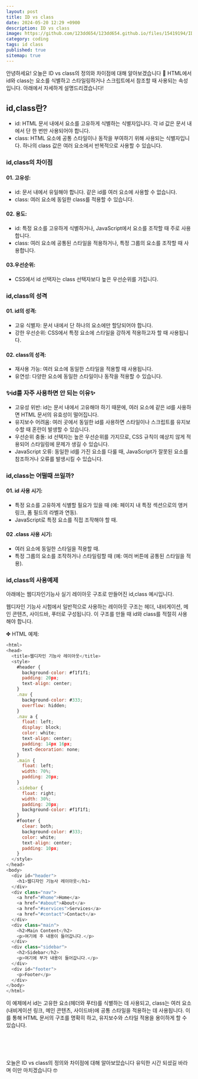 ```yaml
---
layout: post
title: ID vs class
date: 2024-05-20 12:29 +0900
description: ID vs class
image: https://github.com/123dd654/123dd654.github.io/files/15419194/ID.vs.class.pdf
category: coding
tags: id class
published: true
sitemap: true
---
```


안녕하세요!
오늘은 ID vs class의 정의와 차이점에 대해 알아보겠습니다 🍞
HTML에서 id와 class는 요소를 식별하고 스타일링하거나 스크립트에서 참조할 때 사용되는 속성입니다.
아래에서 자세하게 설명드리겠습니다!

## id,class란?
* id: HTML 문서 내에서 요소를 고유하게 식별하는 식별자입니다.
    각 id 값은 문서 내에서 단 한 번만 사용되어야 합니다.
* class: HTML 요소에 공통 스타일이나 동작을 부여하기 위해 사용되는 식별자입니다.
    하나의 class 값은 여러 요소에서 반복적으로 사용할 수 있습니다.

### id,class의 차이점

#### 01. 고유성:
* id: 문서 내에서 유일해야 합니다. 같은 id를 여러 요소에 사용할 수 없습니다.
* class: 여러 요소에 동일한 class를 적용할 수 있습니다.


#### 02. 용도:
* id: 특정 요소를 고유하게 식별하거나, JavaScript에서 요소를 조작할 때 주로 사용합니다.
* class: 여러 요소에 공통된 스타일을 적용하거나, 특정 그룹의 요소를 조작할 때 사용합니다.

#### 03.우선순위:
* CSS에서 id 선택자는 class 선택자보다 높은 우선순위를 가집니다.

### id,class의 성격

#### 01. id의 성격:
* 고유 식별자: 문서 내에서 단 하나의 요소에만 할당되어야 합니다.
* 강한 우선순위: CSS에서 특정 요소에 스타일을 강하게 적용하고자 할 때 사용됩니다.

#### 02. class의 성격:
* 재사용 가능: 여러 요소에 동일한 스타일을 적용할 때 사용됩니다.
* 유연성: 다양한 요소에 동일한 스타일이나 동작을 적용할 수 있습니다.

### ✨id를 자주 사용하면 안 되는 이유✨
* 고유성 위반: id는 문서 내에서 고유해야 하기 때문에, 여러 요소에 같은 id를 사용하면 HTML 문서의 유효성이 떨어집니다.
* 유지보수 어려움: 여러 곳에서 동일한 id를 사용하면 스타일이나 스크립트를 유지보수할 때 혼란이 발생할 수 있습니다.
* 우선순위 충돌: id 선택자는 높은 우선순위를 가지므로, CSS 규칙이 예상치 않게 적용되어 스타일링에 문제가 생길 수 있습니다.
* JavaScript 오류: 동일한 id를 가진 요소를 다룰 때, JavaScript가 잘못된 요소를 참조하거나 오류를 발생시킬 수 있습니다.

### id,class는 어떨때 쓰일까?

#### 01. id 사용 시기:
* 특정 요소를 고유하게 식별할 필요가 있을 때 (예: 페이지 내 특정 섹션으로의 앵커 링크, 폼 필드의 라벨과 연동).
* JavaScript로 특정 요소를 직접 조작해야 할 때.

#### 02 .class 사용 시기:
* 여러 요소에 동일한 스타일을 적용할 때.
* 특정 그룹의 요소를 조작하거나 스타일링할 때 (예: 여러 버튼에 공통된 스타일을 적용).

### id,class의 사용예제

아래에는 웹디자인기능사 실기 레이아웃 구조로 만들어진 id,class 예시입니다.

웹디자인 기능사 시험에서 일반적으로 사용하는 레이아웃 구조는 헤더, 내비게이션, 메인 콘텐츠, 사이드바, 푸터로 구성됩니다.
이 구조를 만들 때 id와 class를 적절히 사용해야 합니다.

✤ HTML 예제:

````javascript
<html>
<head>
  <title>웹디자인 기능사 레이아웃</title>
  <style>
    #header {
      background-color: #f1f1f1;
      padding: 20px;
      text-align: center;
    }
    .nav {
      background-color: #333;
      overflow: hidden;
    }
    .nav a {
      float: left;
      display: block;
      color: white;
      text-align: center;
      padding: 14px 16px;
      text-decoration: none;
    }
    .main {
      float: left;
      width: 70%;
      padding: 20px;
    }
    .sidebar {
      float: right;
      width: 30%;
      padding: 20px;
      background-color: #f1f1f1;
    }
    #footer {
      clear: both;
      background-color: #333;
      color: white;
      text-align: center;
      padding: 10px;
    }
  </style>
</head>
<body>
  <div id="header">
    <h1>웹디자인 기능사 레이아웃</h1>
  </div>
  <div class="nav">
    <a href="#home">Home</a>
    <a href="#about">About</a>
    <a href="#services">Services</a>
    <a href="#contact">Contact</a>
  </div>
  <div class="main">
    <h2>Main Content</h2>
    <p>여기에 주 내용이 들어갑니다.</p>
  </div>
  <div class="sidebar">
    <h2>Sidebar</h2>
    <p>여기에 부가 내용이 들어갑니다.</p>
  </div>
  <div id="footer">
    <p>Footer</p>
  </div>
</body>
</html>
````

이 예제에서 id는 고유한 요소(헤더와 푸터)를 식별하는 데 사용되고,
class는 여러 요소(내비게이션 링크, 메인 콘텐츠, 사이드바)에 공통 스타일을 적용하는 데 사용됩니다.
이를 통해 HTML 문서의 구조를 명확히 하고, 유지보수와 스타일 적용을 용이하게 할 수 있습니다.

<br />
<br />
<br />
<br />
오늘은 ID vs class의 정의와 차이점에 대해 알아보았습니다 
유익한 시간 되셨길 바라며 
이만 마치겠습니다 🤓


